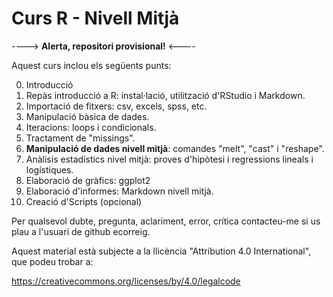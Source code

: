 # Curs R - Nivell Mitjà

----> **Alerta, repositori provisional!** <----

Aquest curs inclou els següents punts:

0. Introducció
1. Repàs introducció a R: instal·lació, utilització d'RStudio i Markdown.
1. Importació de fitxers: csv, excels, spss, etc.
1. Manipulació bàsica de dades.
1. Iteracions: loops i condicionals.
1. Tractament de "missings".
1. **Manipulació de dades nivell mitjà**: comandes "melt", "cast" i "reshape".
1. Anàlisis estadístics nivel mitjà: proves d'hipòtesi i regressions lineals i logístiques.
1. Elaboració de gràfics: ggplot2
1. Elaboració d'informes: Markdown nivell mitjà.
1. Creació d'Scripts (opcional)

Per qualsevol dubte, pregunta, aclariment, error, crítica contacteu-me si us plau a l'usuari de github ecorreig.

Aquest material està subjecte a la llicència "Attribution 4.0 International", que podeu trobar a:

https://creativecommons.org/licenses/by/4.0/legalcode

